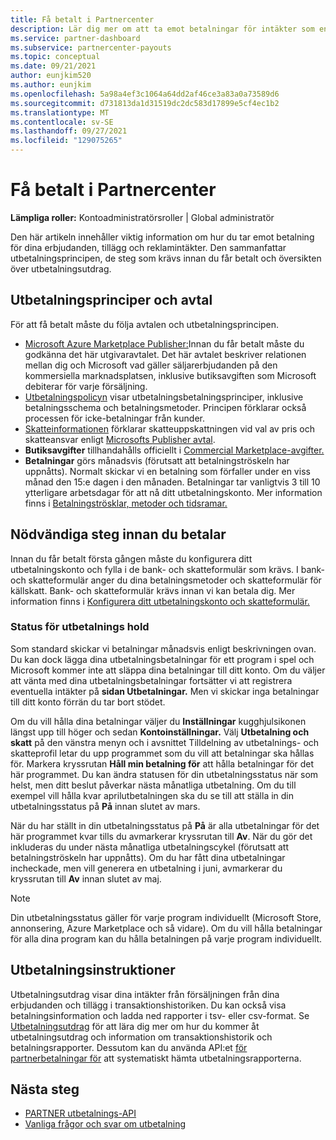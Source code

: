 ```yaml
---
title: Få betalt i Partnercenter
description: Lär dig mer om att ta emot betalningar för intäkter som en Microsoft-partner, till exempel via erbjudanden på den kommersiella marknadsplatsen, incitamentprogram och Molnlösningsleverantör-programmet. Innehåller utbetalningsprincip, utbetalningsstatus och utbetalningsutdrag.
ms.service: partner-dashboard
ms.subservice: partnercenter-payouts
ms.topic: conceptual
ms.date: 09/21/2021
author: eunjkim520
ms.author: eunjkim
ms.openlocfilehash: 5a98a4ef3c1064a64dd2af46ce3a83a0a73589d6
ms.sourcegitcommit: d731813da1d31519dc2dc583d17899e5cf4ec1b2
ms.translationtype: MT
ms.contentlocale: sv-SE
ms.lasthandoff: 09/27/2021
ms.locfileid: "129075265"
---
```

# <a name="getting-paid-in-partner-center"></a>Få betalt i Partnercenter

**Lämpliga roller:** Kontoadministratörsroller | Global administratör

Den här artikeln innehåller viktig information om hur du tar emot betalning för dina erbjudanden, tillägg och reklamintäkter. Den sammanfattar utbetalningsprincipen, de steg som krävs innan du får betalt och översikten över utbetalningsutdrag.

## <a name="payout-policies-and-agreements"></a>Utbetalningsprinciper och avtal

För att få betalt måste du följa avtalen och utbetalningsprincipen.

- [Microsoft Azure Marketplace Publisher:](/legal/marketplace/msft-publisher-agreement)Innan du får betalt måste du godkänna det här utgivaravtalet. Det här avtalet beskriver relationen mellan dig och Microsoft vad gäller säljarerbjudanden på den kommersiella marknadsplatsen, inklusive butiksavgiften som Microsoft debiterar för varje försäljning.
- [Utbetalningspolicyn](payout-policy-details.md) visar utbetalningsbetalningsprinciper, inklusive betalningsschema och betalningsmetoder. Principen förklarar också processen för icke-betalningar från kunder.
- [Skatteinformationen](tax-details-marketplace.md) förklarar skatteuppskattningen vid val av pris och skatteansvar enligt [Microsofts Publisher avtal](/legal/marketplace/msft-publisher-agreement).
- **Butiksavgifter** tillhandahålls officiellt i [Commercial Marketplace-avgifter.](/azure/marketplace/marketplace-commercial-transaction-capabilities-and-considerations)
- **Betalningar** görs månadsvis (förutsatt att betalningströskeln har uppnåtts). Normalt skickar vi en betalning som förfaller under en viss månad den 15:e dagen i den månaden. Betalningar tar vanligtvis 3 till 10 ytterligare arbetsdagar för att nå ditt utbetalningskonto. Mer information finns i [Betalningströsklar, metoder och tidsramar.](payment-thresholds-methods-timeframes.md)

## <a name="prerequisite-steps-before-getting-paid"></a>Nödvändiga steg innan du betalar

Innan du får betalt första gången måste du konfigurera ditt utbetalningskonto och fylla i de bank- och skatteformulär som krävs. I bank- och skatteformulär anger du dina betalningsmetoder och skatteformulär för källskatt. Bank- och skatteformulär krävs innan vi kan betala dig. Mer information finns i [Konfigurera ditt utbetalningskonto och skatteformulär.](set-up-your-payout-account.md)

### <a name="payout-hold-status"></a>Status för utbetalnings hold

Som standard skickar vi betalningar månadsvis enligt beskrivningen ovan. Du kan dock lägga dina utbetalningsbetalningar för ett program i spel och Microsoft kommer inte att släppa dina betalningar till ditt konto. Om du väljer att vänta med dina utbetalningsbetalningar fortsätter vi att registrera eventuella intäkter på **sidan Utbetalningar.** Men vi skickar inga betalningar till ditt konto förrän du tar bort stödet.

Om du vill hålla dina betalningar väljer du **Inställningar** kugghjulsikonen längst upp till höger och sedan **Kontoinställningar.** Välj **Utbetalning och skatt** på den  vänstra menyn och i avsnittet Tilldelning av utbetalnings- och skatteprofil letar du upp programmet som du vill att betalningar ska hållas för. Markera kryssrutan **Håll min betalning för** att hålla betalningar för det här programmet. Du kan ändra statusen för din utbetalningsstatus när som helst, men ditt beslut påverkar nästa månatliga utbetalning. Om du till exempel vill hålla kvar aprilutbetalningen ska du se till att ställa in din utbetalningsstatus på **På** innan slutet av mars.

När du har ställt in din utbetalningsstatus på **På** är alla utbetalningar för det här programmet kvar tills du avmarkerar kryssrutan till **Av**. När du gör det inkluderas du under nästa månatliga utbetalningscykel (förutsatt att betalningströskeln har uppnåtts). Om du har fått dina utbetalningar incheckade, men vill generera en utbetalning i juni, avmarkerar du kryssrutan till **Av** innan slutet av maj.

>[!Note]
> Din utbetalningsstatus gäller för varje program individuellt (Microsoft Store, annonsering, Azure Marketplace och så vidare). Om du vill hålla betalningar för alla dina program kan du hålla betalningen på varje program individuellt.

## <a name="payout-statements"></a>Utbetalningsinstruktioner

Utbetalningsutdrag visar dina intäkter från försäljningen från dina erbjudanden och tillägg i transaktionshistoriken. Du kan också visa betalningsinformation och ladda ned rapporter i tsv- eller csv-format. Se [Utbetalningsutdrag](payout-statement.md) för att lära dig mer om hur du kommer åt utbetalningsutdrag och information om transaktionshistorik och betalningsrapporter. Dessutom kan du använda API:et [för partnerbetalningar för](https://apidocs.microsoft.com/services/partnerpayouts) att systematiskt hämta utbetalningsrapporterna.

## <a name="next-steps"></a>Nästa steg

- [PARTNER utbetalnings-API](https://apidocs.microsoft.com/services/partnerpayouts)
- [Vanliga frågor och svar om utbetalning](payout-faq.yml)